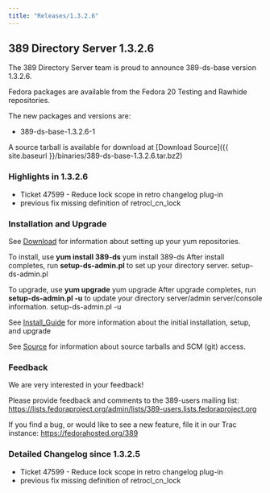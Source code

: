 ```yaml
---
title: "Releases/1.3.2.6"
---
```

389 Directory Server 1.3.2.6
----------------------------

The 389 Directory Server team is proud to announce 389-ds-base version 1.3.2.6.

Fedora packages are available from the Fedora 20 Testing and Rawhide repositories.

The new packages and versions are:

-   389-ds-base-1.3.2.6-1

A source tarball is available for download at [Download Source]({{ site.baseurl }}/binaries/389-ds-base-1.3.2.6.tar.bz2)

### Highlights in 1.3.2.6

-   Ticket 47599 - Reduce lock scope in retro changelog plug-in
-   previous fix missing definition of retrocl\_cn\_lock

### Installation and Upgrade

See [Download](../download.html) for information about setting up your yum repositories.

To install, use **yum install 389-ds** yum install 389-ds After install completes, run **setup-ds-admin.pl** to set up your directory server. setup-ds-admin.pl

To upgrade, use **yum upgrade** yum upgrade After upgrade completes, run **setup-ds-admin.pl -u** to update your directory server/admin server/console information. setup-ds-admin.pl -u

See [Install\_Guide](../legacy/install-guide.html) for more information about the initial installation, setup, and upgrade

See [Source](../development/source.html) for information about source tarballs and SCM (git) access.

### Feedback

We are very interested in your feedback!

Please provide feedback and comments to the 389-users mailing list: <https://lists.fedoraproject.org/admin/lists/389-users.lists.fedoraproject.org>

If you find a bug, or would like to see a new feature, file it in our Trac instance: <https://fedorahosted.org/389>

### Detailed Changelog since 1.3.2.5

-   Ticket 47599 - Reduce lock scope in retro changelog plug-in
-   previous fix missing definition of retrocl\_cn\_lock

